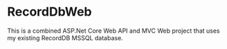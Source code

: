 # RecordDbWeb

This is a combined ASP.Net Core Web API and MVC Web project that uses my existing RecordDB MSSQL database.
